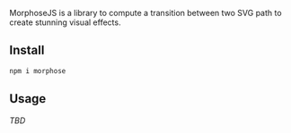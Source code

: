 MorphoseJS is a library to compute a transition between two SVG path to create stunning visual effects.

## Install

```bash
npm i morphose
```

## Usage

_TBD_
